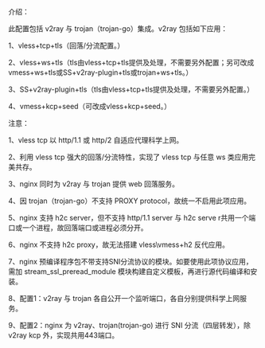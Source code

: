 介绍：

此配置包括 v2ray 与 trojan（trojan-go）集成。v2ray 包括如下应用：

1、vless+tcp+tls（回落/分流配置。）

2、vless+ws+tls（tls由vless+tcp+tls提供及处理，不需要另外配置；另可改成vmess+ws+tls或SS+v2ray-plugin+tls或trojan+ws+tls。）

3、SS+v2ray-plugin+tls（tls由vless+tcp+tls提供及处理，不需要另外配置。）

4、vmess+kcp+seed（可改成vless+kcp+seed。）


注意：

1、vless tcp 以 http/1.1 或 http/2 自适应代理科学上网。

2、利用 vless tcp 强大的回落/分流特性，实现了 vless tcp 与任意 ws 类应用完美共存。

3、nginx 同时为 v2ray 与 trojan 提供 web 回落服务。

4、因 trojan（trojan-go）不支持 PROXY protocol，故统一不启用此项应用。

5、nginx 支持 h2c server，但不支持 http/1.1 server 与 h2c serve r共用一个端口或一个进程，故回落端口或进程必须分开。

6、nginx 不支持 h2c proxy，故无法搭建 vless\vmess+h2 反代应用。

7、nginx 预编译程序包不带支持SNI分流协议的模块。如要使用此项协议应用，需加 stream_ssl_preread_module 模块构建自定义模板，再进行源代码编译和安装。

8、配置1：v2ray 与 trojan 各自公开一个监听端口，各自分别提供科学上网服务。

9、配置2：nginx 为 v2ray、trojan(trojan-go) 进行 SNI 分流（四层转发），除 v2ray kcp 外，实现共用443端口。

